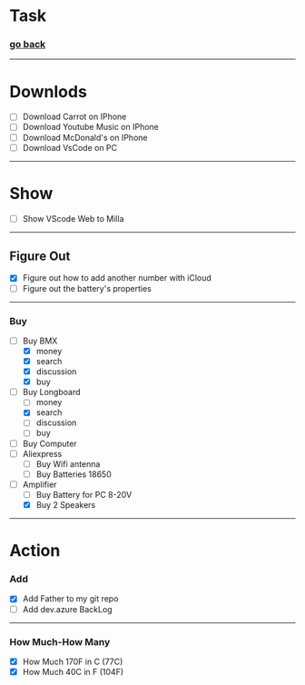 # Task
### [go back](../README.md#tasks)

---
# Downlods
- [ ] Download Carrot on IPhone
- [ ] Download Youtube Music on IPhone
- [ ] Download McDonald's on IPhone
- [ ] Download VsCode on PC

---

# Show
- [ ] Show VScode Web to Milla 

--- 

## Figure Out
- [x] Figure out how to add another number with iCloud
- [ ] Figure out the battery's properties

---

### Buy
- [ ] Buy BMX
  - [x] money
  - [x] search
  - [x] discussion
  - [x] buy
- [ ] Buy Longboard
  - [ ] money
  - [x] search
  - [ ] discussion
  - [ ] buy
- [ ] Buy Computer
- [ ] Aliexpress
  - [ ] Buy Wifi antenna
  - [ ] Buy Batteries 18650
- [ ] Amplifier
  - [ ] Buy Battery for PC 8-20V
  - [x] Buy 2 Speakers

---

# Action

### Add
- [x] Add Father to my git repo
- [ ] Add dev.azure BackLog
  
---

### How Much-How Many
- [x] How Much 170F in C (77C)
- [x] How Much 40C in F (104F)